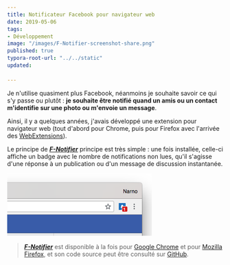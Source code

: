 ```yaml
---
title: Notificateur Facebook pour navigateur web
date: 2019-05-06
tags:
- Développement
image: "/images/F-Notifier-screenshot-share.png"
published: true
typora-root-url: "../../static"
updated: 

---
```

Je n'utilise quasiment plus Facebook, néanmoins je souhaite savoir ce qui s'y passe ou plutôt : **je souhaite être notifié quand un amis ou un contact m'identifie sur une photo ou m'envoie un message**.

Ainsi, il y a quelques années, j'avais développé une extension pour navigateur web (tout d'abord pour Chrome, puis pour Firefox avec l'arrivée des [WebExtensions](https://developer.mozilla.org/fr/docs/Mozilla/Add-ons/WebExtensions)).

Le principe de [***F-Notifier***](https://github.com/Narno/F-Notifier#f-notifier) principe est très simple : une fois installée, celle-ci affiche un badge avec le nombre de notifications non lues, qu'il s'agisse d'une réponse à un publication ou d'un message de discussion instantanée.

[![F-Notifier screenshot](/images/F-Notifier-screenshot.png)](https://github.com/Narno/F-Notifier#f-notifier)
<!-- break -->

> [***F-Notifier***](https://github.com/Narno/F-Notifier#f-notifier) est disponible à la fois pour [Google Chrome](https://chrome.google.com/webstore/detail/f-notifier/befpdcighpikpkklmfonkmdafmfnnkfn) et pour [Mozilla Firefox](https://addons.mozilla.org/fr/firefox/addon/f-notifier/), et son code source peut être consulté sur [GitHub](https://github.com/Narno/F-Notifier).